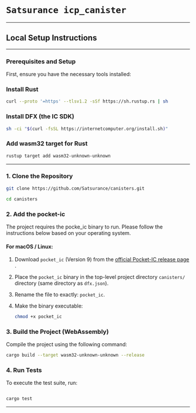 # `Satsurance icp_canister`
---
## Local Setup Instructions
---
### Prerequisites and Setup
First, ensure you have the necessary tools installed:
### Install Rust
```bash
curl --proto '=https' --tlsv1.2 -sSf https://sh.rustup.rs | sh
```


### Install DFX (the IC SDK)
```bash
sh -ci "$(curl -fsSL https://internetcomputer.org/install.sh)"

```

### Add wasm32 target for Rust
```bash
rustup target add wasm32-unknown-unknown

```
---
### 1. Clone the Repository
```bash
git clone https://github.com/Satsurance/canisters.git

cd canisters
```
### 2. Add the pocket-ic

The project requires the pocke_ic binary to run. Please follow the instructions below based on your operating system.

#### For macOS / Linux:

1. Download `pocket_ic` (Version 9) from the [official Pocket-IC release page](https://github.com/dfinity/pocketic/releases) .

2. Place the `pocket_ic` binary in the top-level project directory `canisters/` directory (same directory as `dfx.json`).


3. Rename the file to exactly: `pocket_ic`.

4. Make the binary executable:

   ```bash
   chmod +x pocket_ic
   ```
### 3. Build the Project (WebAssembly)
Compile the project using the following command:
 ```sh
cargo build --target wasm32-unknown-unknown --release
  ```

### 4. Run Tests

To execute the test suite, run:

```sh

cargo test   
```

---
